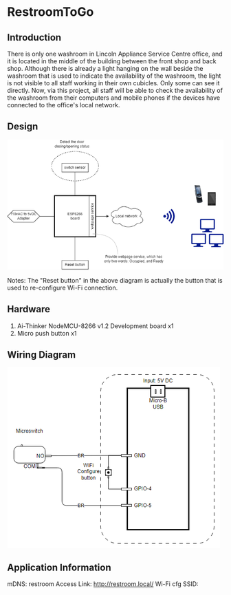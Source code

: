 # RestroomToGo
## Introduction
There is only one washroom in Lincoln Appliance Service Centre office, and it is located in the middle of the building between the front shop and back shop. Although there is already a light hanging on the wall beside the washroom that is used to indicate the availability of the washroom, the light is not visible to all staff working in their own cubicles. Only some can see it directly. Now, via this project, all staff will be able to check the availability of the washroom from their computers and mobile phones if the devices have connected to the office's local network.

## Design
![Structure diagram](README.assets/44.png)

Notes: The "Reset button" in the above diagram is actually the button that is used to re-configure Wi-Fi connection.

## Hardware

1. Ai-Thinker NodeMCU-8266 v1.2 Development board x1
2. Micro push button x1

## Wiring Diagram

![20230921003825](README.assets/20230921003825.png)

## Application Information
mDNS: restroom
Access Link: http://restroom.local/
Wi-Fi cfg SSID: 
